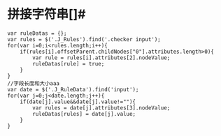 # 拼接字符串[]#

    var ruleDatas = {};
    var rules = $('.J_Rules').find('.checker input');
    for(var i=0;i<rules.length;i++){
        if(rules[i].offsetParent.childNodes["0"].attributes.length>0){
            var rule = rules[i].attributes[2].nodeValue;
            ruleDatas[rule] = true;
        }
    }
    //字段长度和大小aaa
    var date = $('.J_RuleData').find('input');
    for(var j=0;j<date.length;j++){
        if(date[j].value&&date[j].value!=""){
            var rules = date[j].attributes[3].nodeValue;
            ruleDatas[rules] = date[j].value;
        }
    }
